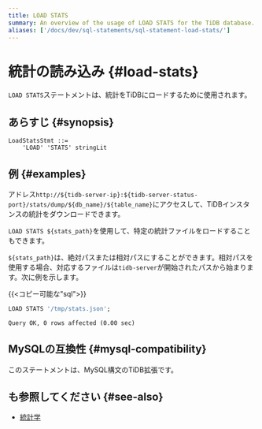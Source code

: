 ```yaml
---
title: LOAD STATS
summary: An overview of the usage of LOAD STATS for the TiDB database.
aliases: ['/docs/dev/sql-statements/sql-statement-load-stats/']
---
```


# 統計の読み込み {#load-stats}

`LOAD STATS`ステートメントは、統計をTiDBにロードするために使用されます。

## あらすじ {#synopsis}

```ebnf+diagram
LoadStatsStmt ::=
    'LOAD' 'STATS' stringLit
```

## 例 {#examples}

アドレス`http://${tidb-server-ip}:${tidb-server-status-port}/stats/dump/${db_name}/${table_name}`にアクセスして、TiDBインスタンスの統計をダウンロードできます。

`LOAD STATS ${stats_path}`を使用して、特定の統計ファイルをロードすることもできます。

`${stats_path}`は、絶対パスまたは相対パスにすることができます。相対パスを使用する場合、対応するファイルは`tidb-server`が開始されたパスから始まります。次に例を示します。

{{&lt;コピー可能な&quot;sql&quot;&gt;}}

```sql
LOAD STATS '/tmp/stats.json';
```

```
Query OK, 0 rows affected (0.00 sec)
```

## MySQLの互換性 {#mysql-compatibility}

このステートメントは、MySQL構文のTiDB拡張です。

## も参照してください {#see-also}

-   [統計学](/statistics.md)
